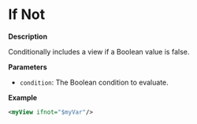 # If Not

**Description**

Conditionally includes a view if a Boolean value is false.

**Parameters**

- `condition`: The Boolean condition to evaluate.

**Example**

```xml
<myView ifnot="$myVar"/>
```
